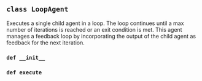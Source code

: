 ## `class LoopAgent`

Executes a single child agent in a loop.
The loop continues until a max number of iterations is reached or an exit condition is met.
This agent manages a feedback loop by incorporating the output of the child agent
as feedback for the next iteration.

### `def __init__`

### `def execute`

